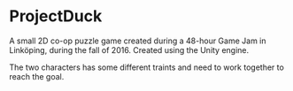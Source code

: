 # ProjectDuck

A small 2D co-op puzzle game created during a 48-hour Game Jam in Linköping, during the fall of 2016. 
Created using the Unity engine.

The two characters has some different traints and need to work together to reach the goal. 
